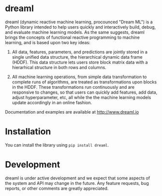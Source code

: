 # dreaml
dreaml (dynamic reactive machine learning, procounced "Dream ML") is a Python library intended to help users quickly and interactively build, debug, and evaluate machine learning models.  As the same suggests, dreaml brings the concepts of functional reactive programming to machine learning, and is based upon two key ideas:

1. All data, features, parameters, and predictions are jointly stored in a single unified data structure, the hierarchical dynamic data frame (HDDF).  This data structure lets users store block matrix data with a hierarhical structure in both rows and columns.

2. All machine learning operations, from simple data transformation to complete runs of algorithms, are treated as transformations upon blocks in the HDDF.  These transformations run continuously and are responsive to changes, so that users can quickly add features, add data, adjust hyperparameter, etc, all while the the machine learning models update accordingly in an online fashion.

Documentation and examples are available at http://www.dreaml.io

# Installation
You can install the library using `pip install dreaml`.  

# Development
dreaml is under active development and we expect that some aspects of the system and API may change in the future.  Any feature requests, bug reports, or other comments are greatly appreciated.
